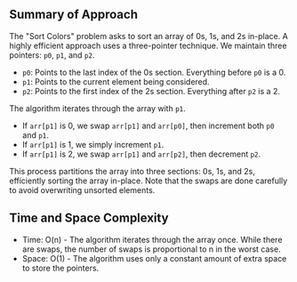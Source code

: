 ## Summary of Approach

The "Sort Colors" problem asks to sort an array of 0s, 1s, and 2s in-place.  A highly efficient approach uses a three-pointer technique.  We maintain three pointers: `p0`, `p1`, and `p2`.

- `p0`: Points to the last index of the 0s section.  Everything before `p0` is a 0.
- `p1`: Points to the current element being considered.
- `p2`: Points to the first index of the 2s section. Everything after `p2` is a 2.


The algorithm iterates through the array with `p1`.

- If `arr[p1]` is 0, we swap `arr[p1]` and `arr[p0]`, then increment both `p0` and `p1`.
- If `arr[p1]` is 1, we simply increment `p1`.
- If `arr[p1]` is 2, we swap `arr[p1]` and `arr[p2]`, then decrement `p2`.

This process partitions the array into three sections: 0s, 1s, and 2s, efficiently sorting the array in-place.  Note that the swaps are done carefully to avoid overwriting unsorted elements.


## Time and Space Complexity
- Time: O(n) - The algorithm iterates through the array once.  While there are swaps, the number of swaps is proportional to n in the worst case.
- Space: O(1) - The algorithm uses only a constant amount of extra space to store the pointers.